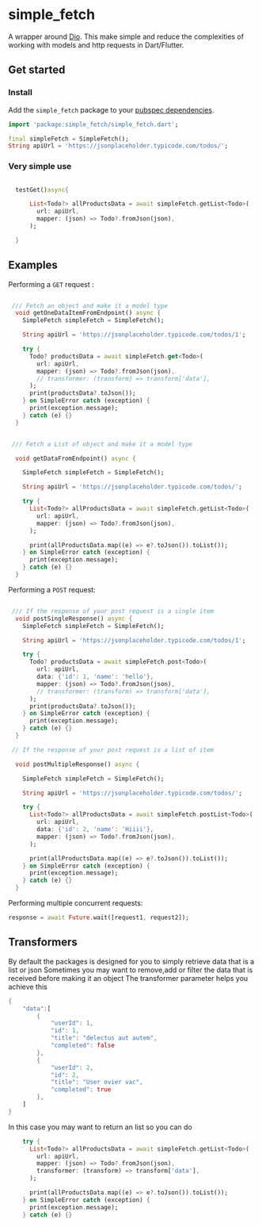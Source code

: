 # simple_fetch

A wrapper around [Dio](https://pub.dev/packages?q=topic%3Adio). This make simple and reduce the complexities
of working with models and http requests in Dart/Flutter.


## Get started

### Install

Add the `simple_fetch` package to your
[pubspec dependencies](https://pub.dev/packages/simple_fetch/install).


```dart
import 'package:simple_fetch/simple_fetch.dart';

final simpleFetch = SimpleFetch();
String apiUrl = 'https://jsonplaceholder.typicode.com/todos/';

```

### Very simple use

```dart

  testGet()async{

      List<Todo?> allProductsData = await simpleFetch.getList<Todo>(
        url: apiUrl,
        mapper: (json) => Todo?.fromJson(json),
      );

  }

```

## Examples

Performing a `GET` request :

```dart

 /// Fetch an object and make it a model type
  void getOneDataItemFromEndpoint() async {
    SimpleFetch simpleFetch = SimpleFetch();

    String apiUrl = 'https://jsonplaceholder.typicode.com/todos/1';

    try {
      Todo? productsData = await simpleFetch.get<Todo>(
        url: apiUrl,
        mapper: (json) => Todo?.fromJson(json),
        // transformer: (transform) => transform['data'],
      );
      print(productsData?.toJson());
    } on SimpleError catch (exception) {
      print(exception.message);
    } catch (e) {}
  }


 /// Fetch a List of object and make it a model type

  void getDataFromEndpoint() async {

    SimpleFetch simpleFetch = SimpleFetch();

    String apiUrl = 'https://jsonplaceholder.typicode.com/todos/';

    try {
      List<Todo?> allProductsData = await simpleFetch.getList<Todo>(
        url: apiUrl,
        mapper: (json) => Todo?.fromJson(json),
      );

      print(allProductsData.map((e) => e?.toJson()).toList());
    } on SimpleError catch (exception) {
      print(exception.message);
    } catch (e) {}
  }

```

Performing a `POST` request:

```dart

 /// If the response of your post request is a single item
  void postSingleResponse() async {
    SimpleFetch simpleFetch = SimpleFetch();

    String apiUrl = 'https://jsonplaceholder.typicode.com/todos/1';

    try {
      Todo? productsData = await simpleFetch.post<Todo>(
        url: apiUrl,
        data: {'id': 1, 'name': 'hello'},
        mapper: (json) => Todo?.fromJson(json),
        // transformer: (transform) => transform['data'],
      );
      print(productsData?.toJson());
    } on SimpleError catch (exception) {
      print(exception.message);
    } catch (e) {}
  }

 // If the response of your post request is a list of item

  void postMultipleResponse() async {

    SimpleFetch simpleFetch = SimpleFetch();

    String apiUrl = 'https://jsonplaceholder.typicode.com/todos/';

    try {
      List<Todo?> allProductsData = await simpleFetch.postList<Todo>(
        url: apiUrl,
        data: {'id': 2, 'name': 'Hiiii'},
        mapper: (json) => Todo?.fromJson(json),
      );

      print(allProductsData.map((e) => e?.toJson()).toList());
    } on SimpleError catch (exception) {
      print(exception.message);
    } catch (e) {}
  }

```

Performing multiple concurrent requests:

```dart
response = await Future.wait([request1, request2]);
```



## Transformers

By default the packages is designed for you to simply retrieve data that is a list or json
Sometimes you may want to remove,add or filter the data that is received before making it an object
The transformer parameter helps you achieve this 
```dart
{
    "data":[
        {
            "userId": 1,
            "id": 1,
            "title": "delectus aut autem",
            "completed": false
        },
        {
            "userId": 2,
            "id": 2,
            "title": "User ovier vac",
            "completed": true
        },
    ]
}
```

In this case you may want to return an list so you can do

```dart
    try {
      List<Todo?> allProductsData = await simpleFetch.getList<Todo>(
        url: apiUrl,
        mapper: (json) => Todo?.fromJson(json),
        transformer: (transform) => transform['data'],
      );

      print(allProductsData.map((e) => e?.toJson()).toList());
    } on SimpleError catch (exception) {
      print(exception.message);
    } catch (e) {}
```